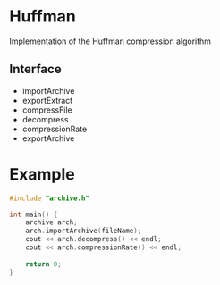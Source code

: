 # Huffman
Implementation of the Huffman compression algorithm

## Interface
 - importArchive
 - exportExtract
 - compressFile
 - decompress
 - compressionRate
 - exportArchive
 
# Example
```cpp
#include "archive.h"

int main() {
    archive arch;
    arch.importArchive(fileName);
    cout << arch.decompress() << endl;
    cout << arch.compressionRate() << endl;
    
    return 0;
}
```
